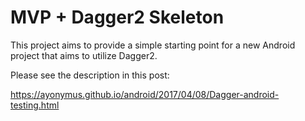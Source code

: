 # MVP + Dagger2 Skeleton

This project aims to provide a simple starting point for a new Android project that aims to utilize Dagger2.

Please see the description in this post:

https://ayonymus.github.io/android/2017/04/08/Dagger-android-testing.html